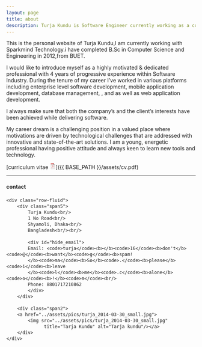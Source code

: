 ```yaml
---
layout: page
title: about
description: Turja Kundu is Software Engineer currently working as a contract based Developer with Sparkmind Technologies.He received a B.Sc in Computer Science and Engineering in 2012,from BUET.
---
```


This is the personal website of Turja Kundu,I am currently working with Sparkmind Technology.i have completed B.Sc in Computer Science and Engineering in 2012,from BUET.  


I would like to introduce myself as a highly motivated & dedicated professional with 4 years of progressive experience within Software Industry. During the tenure of my career I’ve worked in 
various platforms including enterprise level software development, mobile application development, database management, , and as well as web application development. 

I always make sure that both the company’s and the client’s interests have been achieved while delivering software.

My career dream is a challenging position in a valued place where motivations are driven by technological challenges that are addressed with innovative and state-of-the-art solutions. 
I am a young, energetic professional having positive attitude and always keen to learn new tools and technology. 




[curriculum vitae ![CV as pdf](icons16/pdf-icon.png)]({{ BASE_PATH }}/assets/cv.pdf)



---

<div class="container">
<h4><a name="contact"></a>contact</h4>

    <div class="row-fluid">
        <div class="span5">
            Turja Kundu<br/>
            1 No Road<br/>
            Shyamoli, Dhaka<br/>
            Bangladesh<br/><br/>

            <div id="hide_email">
            Email: <code>turja</code><b></b><code>16</code><b>don't</b><code>@</code><b>want</b><code>g</code><b>spam!
            </b><code>ma</code><b>So</b><code>.</code><b>please</b><code>i</code><b>leave
            </b><code>l</code><b>me</b><code>.c</code><b>alone</b><code>o</code><b>!</b><code>m</code><br/>
            Phone: 8801717210862
            </div>
        </div>

        <div class="span2">
        <a href="../assets/pics/turja_2014-03-30_small.jpg">
            <img src="../assets/pics/turja_2014-03-30_small.jpg"
                  title="Tarja Kundu" alt="Tarja kundu"/></a>
        </div>
    </div>
</div>
